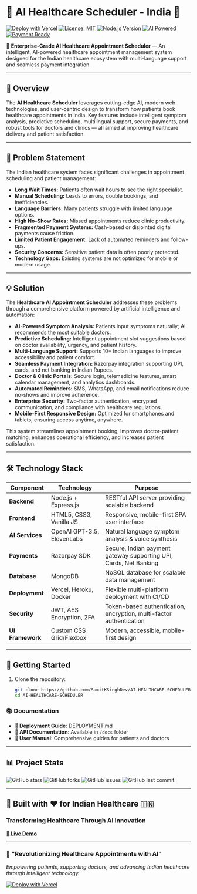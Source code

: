 # 🏥 AI Healthcare Scheduler - India 🤖

[![Deploy with Vercel](https://vercel.com/button)](https://vercel.com/new/clone?repository-url=https://github.com/SumitKSinghDev/AI-HEALTHCARE-SCHEDULER)
[![License: MIT](https://img.shields.io/badge/License-MIT-yellow.svg)](https://opensource.org/licenses/MIT)
[![Node.js Version](https://img.shields.io/badge/node-%3E%3D18.0.0-brightgreen.svg)](https://nodejs.org/)
[![AI Powered](https://img.shields.io/badge/AI-Powered-blue.svg)](https://openai.com/)
[![Payment Ready](https://img.shields.io/badge/Razorpay-Ready-green.svg)](https://razorpay.com/)

🚀 **Enterprise-Grade AI Healthcare Appointment Scheduler** — An intelligent, AI-powered healthcare appointment management system designed for the Indian healthcare ecosystem with multi-language support and seamless payment integration.

---

## 🌟 Overview

The **AI Healthcare Scheduler** leverages cutting-edge AI, modern web technologies, and user-centric design to transform how patients book healthcare appointments in India. Key features include intelligent symptom analysis, predictive scheduling, multilingual support, secure payments, and robust tools for doctors and clinics — all aimed at improving healthcare delivery and patient satisfaction.

---

## 📌 Problem Statement

The Indian healthcare system faces significant challenges in appointment scheduling and patient management:

- **Long Wait Times:** Patients often wait hours to see the right specialist.
- **Manual Scheduling:** Leads to errors, double bookings, and inefficiencies.
- **Language Barriers:** Many patients struggle with limited language options.
- **High No-Show Rates:** Missed appointments reduce clinic productivity.
- **Fragmented Payment Systems:** Cash-based or disjointed digital payments cause friction.
- **Limited Patient Engagement:** Lack of automated reminders and follow-ups.
- **Security Concerns:** Sensitive patient data is often poorly protected.
- **Technology Gaps:** Existing systems are not optimized for mobile or modern usage.

---

## 💡 Solution

The **Healthcare AI Appointment Scheduler** addresses these problems through a comprehensive platform powered by artificial intelligence and automation:

- **AI-Powered Symptom Analysis:** Patients input symptoms naturally; AI recommends the most suitable doctors.
- **Predictive Scheduling:** Intelligent appointment slot suggestions based on doctor availability, urgency, and patient history.
- **Multi-Language Support:** Supports 10+ Indian languages to improve accessibility and patient comfort.
- **Seamless Payment Integration:** Razorpay integration supporting UPI, cards, and net banking in Indian Rupees.
- **Doctor & Clinic Portals:** Secure login, telemedicine features, smart calendar management, and analytics dashboards.
- **Automated Reminders:** SMS, WhatsApp, and email notifications reduce no-shows and improve adherence.
- **Enterprise Security:** Two-factor authentication, encrypted communication, and compliance with healthcare regulations.
- **Mobile-First Responsive Design:** Optimized for smartphones and tablets, ensuring access anytime, anywhere.

This system streamlines appointment booking, improves doctor-patient matching, enhances operational efficiency, and increases patient satisfaction.

---

## 🛠 Technology Stack

| Component       | Technology                  | Purpose                                             |
|-----------------|-----------------------------|-----------------------------------------------------|
| **Backend**     | Node.js + Express.js         | RESTful API server providing scalable backend       |
| **Frontend**    | HTML5, CSS3, Vanilla JS      | Responsive, mobile-first SPA user interface          |
| **AI Services** | OpenAI GPT-3.5, ElevenLabs  | Natural language symptom analysis & voice synthesis |
| **Payments**    | Razorpay SDK                 | Secure, Indian payment gateway supporting UPI, Cards, Net Banking |
| **Database**    | MongoDB                     | NoSQL database for scalable data management          |
| **Deployment**  | Vercel, Heroku, Docker      | Flexible multi-platform deployment with CI/CD        |
| **Security**   | JWT, AES Encryption, 2FA     | Token-based authentication, encryption, multi-factor authentication |
| **UI Framework**| Custom CSS Grid/Flexbox      | Modern, accessible, mobile-first design               |

---

## 🚀 Getting Started

1. Clone the repository:  
   ```bash
   git clone https://github.com/SumitKSinghDev/AI-HEALTHCARE-SCHEDULER.git
   cd AI-HEALTHCARE-SCHEDULER


### 📚 **Documentation**
- **🚀 Deployment Guide**: [DEPLOYMENT.md](DEPLOYMENT.md)
- **🔧 API Documentation**: Available in `/docs` folder
- **🎯 User Manual**: Comprehensive guides for patients and doctors

---

## 📊 Project Stats

![GitHub stars](https://img.shields.io/github/stars/SumitKSinghDev/AI-HEALTHCARE-SCHEDULER?style=social)
![GitHub forks](https://img.shields.io/github/forks/SumitKSinghDev/AI-HEALTHCARE-SCHEDULER?style=social)
![GitHub issues](https://img.shields.io/github/issues/SumitKSinghDev/AI-HEALTHCARE-SCHEDULER)
![GitHub last commit](https://img.shields.io/github/last-commit/SumitKSinghDev/AI-HEALTHCARE-SCHEDULER)

---

## 🏥 Built with ❤️ for Indian Healthcare 🇮🇳

### **Transforming Healthcare Through AI Innovation**

**[🚀 Live Demo](https://ai-health-suvidha-platform.vercel.app/)** 

---

### 🌟 **"Revolutionizing Healthcare Appointments with AI"**

*Empowering patients, supporting doctors, and advancing Indian healthcare through intelligent technology.*

[![Deploy with Vercel](https://vercel.com/button)](https://vercel.com/new/clone?repository-url=https://github.com/SumitKSinghDev/AI-HEALTHCARE-SCHEDULER)


